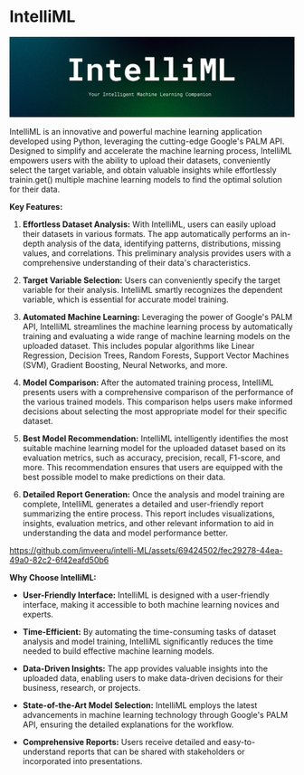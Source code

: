 ﻿# IntelliML

![Cover Image](./assets/cover%20img.jpg)

IntelliML is an innovative and powerful machine learning application developed using Python, leveraging the cutting-edge Google's PALM API. Designed to simplify and accelerate the machine learning process, IntelliML empowers users with the ability to upload their datasets, conveniently select the target variable, and obtain valuable insights while effortlessly trainin.get() multiple machine learning models to find the optimal solution for their data.

**Key Features:**

1. **Effortless Dataset Analysis:** With IntelliML, users can easily upload their datasets in various formats. The app automatically performs an in-depth analysis of the data, identifying patterns, distributions, missing values, and correlations. This preliminary analysis provides users with a comprehensive understanding of their data's characteristics.

2. **Target Variable Selection:** Users can conveniently specify the target variable for their analysis. IntelliML smartly recognizes the dependent variable, which is essential for accurate model training.

3. **Automated Machine Learning:** Leveraging the power of Google's PALM API, IntelliML streamlines the machine learning process by automatically training and evaluating a wide range of machine learning models on the uploaded dataset. This includes popular algorithms like Linear Regression, Decision Trees, Random Forests, Support Vector Machines (SVM), Gradient Boosting, Neural Networks, and more.

4. **Model Comparison:** After the automated training process, IntelliML presents users with a comprehensive comparison of the performance of the various trained models. This comparison helps users make informed decisions about selecting the most appropriate model for their specific dataset.

5. **Best Model Recommendation:** IntelliML intelligently identifies the most suitable machine learning model for the uploaded dataset based on its evaluation metrics, such as accuracy, precision, recall, F1-score, and more. This recommendation ensures that users are equipped with the best possible model to make predictions on their data.

6. **Detailed Report Generation:** Once the analysis and model training are complete, IntelliML generates a detailed and user-friendly report summarizing the entire process. This report includes visualizations, insights, evaluation metrics, and other relevant information to aid in understanding the data and model performance better.



https://github.com/imveeru/intelli-ML/assets/69424502/fec29278-44ea-49a0-82c2-6f42eafd50b6



**Why Choose IntelliML:**

- **User-Friendly Interface:** IntelliML is designed with a user-friendly interface, making it accessible to both machine learning novices and experts.

- **Time-Efficient:** By automating the time-consuming tasks of dataset analysis and model training, IntelliML significantly reduces the time needed to build effective machine learning models.

- **Data-Driven Insights:** The app provides valuable insights into the uploaded data, enabling users to make data-driven decisions for their business, research, or projects.

- **State-of-the-Art Model Selection:** IntelliML employs the latest advancements in machine learning technology through Google's PALM API, ensuring the detailed explanations for the workflow.

- **Comprehensive Reports:** Users receive detailed and easy-to-understand reports that can be shared with stakeholders or incorporated into presentations.
